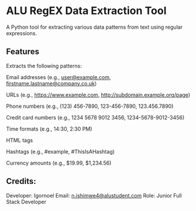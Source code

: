 # ALU RegEX Data Extraction Tool  

A Python tool for extracting various data patterns from text using regular expressions.

## Features

Extracts the following patterns:

Email addresses (e.g., user@example.com, firstname.lastname@company.co.uk)

URLs (e.g., https://www.example.com, http://subdomain.example.org/page)

Phone numbers (e.g., (123) 456-7890, 123-456-7890, 123.456.7890)

Credit card numbers (e.g., 1234 5678 9012 3456, 1234-5678-9012-3456)

Time formats (e.g., 14:30, 2:30 PM)

HTML tags

Hashtags (e.g., #example, #ThisIsAHashtag)

Currency amounts (e.g., $19.99, $1,234.56)

## Credits:
Developer: Igornoel Email: n.ishimwe4@alustudent.com Role: Junior Full Stack Developer 


